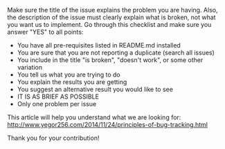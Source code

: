 Make sure the title of the issue explains the problem you are having. Also, the description of the issue must clearly explain what is broken, not what you want us to implement. Go through this checklist and make sure you answer "YES" to all points:

  - You have all pre-requisites listed in README.md installed
  - You are sure that you are not reporting a duplicate (search all issues)
  - You include in the title "is broken", "doesn't work", or some other variation
  - You tell us what you are trying to do
  - You explain the results you are getting
  - You suggest an alternative result you would like to see
  - IT IS AS BRIEF AS POSSIBLE
  - Only one problem per issue

This article will help you understand what we are looking for: http://www.yegor256.com/2014/11/24/principles-of-bug-tracking.html

Thank you for your contribution!
